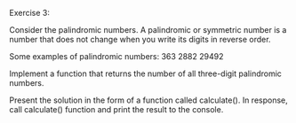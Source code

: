 Exercise 3:

Consider the palindromic numbers. A palindromic or symmetric number is a number that does not change when you write its digits in reverse order.

Some examples of palindromic numbers:
363
2882
29492

Implement a function that returns the number of all three-digit palindromic numbers.

Present the solution in the form of a function called calculate(). In response, call calculate() function and print the result to the console.

